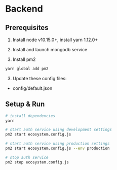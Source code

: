 # Backend

## Prerequisites

1. Install node v10.15.0+, install yarn 1.12.0+

2. Install and launch mongodb service

4. Install pm2
```bash
yarn global add pm2
```

3. Update these config files:

- config/default.json

## Setup & Run

``` bash
# install dependencies
yarn

# start auth service using development settings
pm2 start ecosystem.config.js

# start auth service using production settings
pm2 start ecosystem.config.js --env production

# stop auth service
pm2 stop ecosystem.config.js
```
